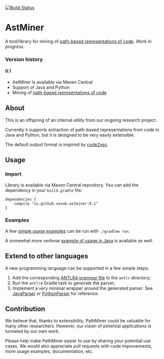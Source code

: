 [![Build Status](https://travis-ci.org/vovak/pbr-lib.svg?branch=master)](https://travis-ci.org/vovak/pbr-lib)

# AstMiner
A tool/library for mining of [path-based representations of code](https://arxiv.org/pdf/1803.09544.pdf).
*Work in progress.*

### Version history

#### 0.1
* AstMiner is available via Maven Central
* Support of Java and Python
* Mining of [path-based representations of code](https://arxiv.org/pdf/1803.09544.pdf)


## About
This is an offspring of an internal utility from our ongoing research project.

Currently it supports extraction of path-based representations from code in Java and Python, but it is designed to be very easily extensible. 

The default output format is inspired by [code2vec](https://github.com/tech-srl/code2vec).

## Usage

### Import

Library is available via Maven Central repository. You can add the dependency in your `build.gradle` file:

```
dependencies {
    compile "io.github.vovak:astminer:0.1"
}
```

### Examples

A few [simple usage examples](https://github.com/vovak/pathminer/tree/master/src/main/kotlin/miningtool/examples) can be run with `./gradlew run`. 

A somewhat more verbose [example of usage in Java](https://github.com/vovak/pathminer/blob/master/src/main/java/miningtool/examples/AllJavaFiles.java) is available as well.

## Extend to other languages

A new programming language can be supported in a few simple steps:
1. Add the corresponding [ANTLR4 grammar file](https://github.com/antlr/grammars-v4) to the `antlr` directory;
2. Run the `antlr4` Gradle task to generate the parser;
3. Implement a very minimal wrapper around the generated parser.
See [JavaParser](https://github.com/vovak/pathminer/blob/master/src/main/kotlin/miningtool/parse/antlr/java/JavaParser.kt) or [PythonParser](https://github.com/vovak/pathminer/blob/master/src/main/kotlin/miningtool/parse/antlr/python/PythonParser.kt) for reference.

## Contribution
We believe that, thanks to extensibility, PathMiner could be valuable for many other researchers. 
However, our vision of potential applications is tunneled by our own work. 

Please help make PathMiner easier to use by sharing your potential use cases. 
We would also appreciate pull requests with code improvements, more usage examples, documentation, etc. 
